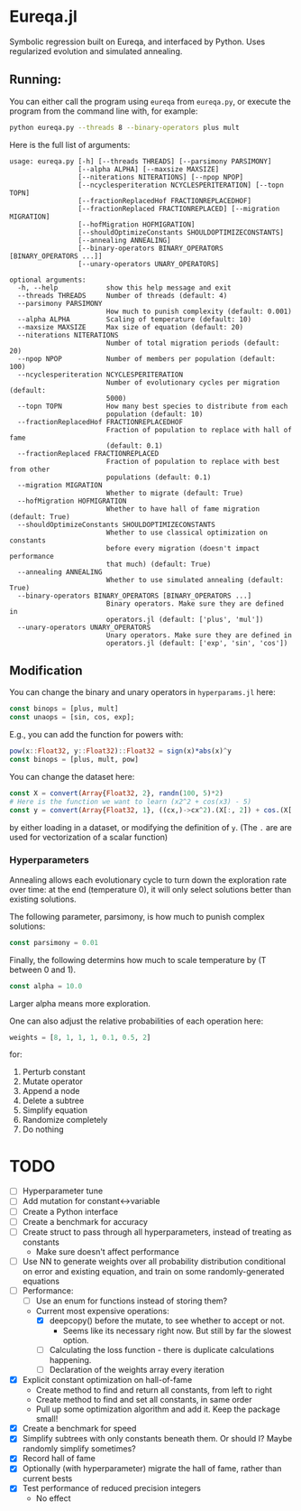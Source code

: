 # Eureqa.jl

Symbolic regression built on Eureqa, and interfaced by Python.
Uses regularized evolution and simulated annealing.

## Running:

You can either call the program using `eureqa` from `eureqa.py`,
or execute the program from the command line with, for example:
```bash
python eureqa.py --threads 8 --binary-operators plus mult
```

Here is the full list of arguments:
```
usage: eureqa.py [-h] [--threads THREADS] [--parsimony PARSIMONY]
                 [--alpha ALPHA] [--maxsize MAXSIZE]
                 [--niterations NITERATIONS] [--npop NPOP]
                 [--ncyclesperiteration NCYCLESPERITERATION] [--topn TOPN]
                 [--fractionReplacedHof FRACTIONREPLACEDHOF]
                 [--fractionReplaced FRACTIONREPLACED] [--migration MIGRATION]
                 [--hofMigration HOFMIGRATION]
                 [--shouldOptimizeConstants SHOULDOPTIMIZECONSTANTS]
                 [--annealing ANNEALING]
                 [--binary-operators BINARY_OPERATORS [BINARY_OPERATORS ...]]
                 [--unary-operators UNARY_OPERATORS]

optional arguments:
  -h, --help            show this help message and exit
  --threads THREADS     Number of threads (default: 4)
  --parsimony PARSIMONY
                        How much to punish complexity (default: 0.001)
  --alpha ALPHA         Scaling of temperature (default: 10)
  --maxsize MAXSIZE     Max size of equation (default: 20)
  --niterations NITERATIONS
                        Number of total migration periods (default: 20)
  --npop NPOP           Number of members per population (default: 100)
  --ncyclesperiteration NCYCLESPERITERATION
                        Number of evolutionary cycles per migration (default:
                        5000)
  --topn TOPN           How many best species to distribute from each
                        population (default: 10)
  --fractionReplacedHof FRACTIONREPLACEDHOF
                        Fraction of population to replace with hall of fame
                        (default: 0.1)
  --fractionReplaced FRACTIONREPLACED
                        Fraction of population to replace with best from other
                        populations (default: 0.1)
  --migration MIGRATION
                        Whether to migrate (default: True)
  --hofMigration HOFMIGRATION
                        Whether to have hall of fame migration (default: True)
  --shouldOptimizeConstants SHOULDOPTIMIZECONSTANTS
                        Whether to use classical optimization on constants
                        before every migration (doesn't impact performance
                        that much) (default: True)
  --annealing ANNEALING
                        Whether to use simulated annealing (default: True)
  --binary-operators BINARY_OPERATORS [BINARY_OPERATORS ...]
                        Binary operators. Make sure they are defined in
                        operators.jl (default: ['plus', 'mul'])
  --unary-operators UNARY_OPERATORS
                        Unary operators. Make sure they are defined in
                        operators.jl (default: ['exp', 'sin', 'cos'])
```




## Modification

You can change the binary and unary operators in `hyperparams.jl` here:
```julia
const binops = [plus, mult]
const unaops = [sin, cos, exp];
```
E.g., you can add the function for powers with:
```julia
pow(x::Float32, y::Float32)::Float32 = sign(x)*abs(x)^y
const binops = [plus, mult, pow]
```

You can change the dataset here:
```julia
const X = convert(Array{Float32, 2}, randn(100, 5)*2)
# Here is the function we want to learn (x2^2 + cos(x3) - 5)
const y = convert(Array{Float32, 1}, ((cx,)->cx^2).(X[:, 2]) + cos.(X[:, 3]) .- 5)
```
by either loading in a dataset, or modifying the definition of `y`.
(The `.` are are used for vectorization of a scalar function)

### Hyperparameters

Annealing allows each evolutionary cycle to turn down the exploration
rate over time: at the end (temperature 0), it will only select solutions
better than existing solutions.

The following parameter, parsimony, is how much to punish complex solutions:
```julia
const parsimony = 0.01
```

Finally, the following
determins how much to scale temperature by (T between 0 and 1).
```julia
const alpha = 10.0
```
Larger alpha means more exploration.

One can also adjust the relative probabilities of each operation here:
```julia
weights = [8, 1, 1, 1, 0.1, 0.5, 2]
```
for:

1. Perturb constant
2. Mutate operator
3. Append a node
4. Delete a subtree
5. Simplify equation
6. Randomize completely
7. Do nothing


# TODO

- [ ] Hyperparameter tune
- [ ] Add mutation for constant<->variable
- [ ] Create a Python interface
- [ ] Create a benchmark for accuracy
- [ ] Create struct to pass through all hyperparameters, instead of treating as constants
    - Make sure doesn't affect performance
- [ ] Use NN to generate weights over all probability distribution conditional on error and existing equation, and train on some randomly-generated equations
- [ ] Performance:
    - [ ] Use an enum for functions instead of storing them?
    - Current most expensive operations:
        - [x] deepcopy() before the mutate, to see whether to accept or not.
            - Seems like its necessary right now. But still by far the slowest option.
        - [ ] Calculating the loss function - there is duplicate calculations happening.
        - [ ] Declaration of the weights array every iteration
- [x] Explicit constant optimization on hall-of-fame
    - Create method to find and return all constants, from left to right
    - Create method to find and set all constants, in same order
    - Pull up some optimization algorithm and add it. Keep the package small!
- [x] Create a benchmark for speed
- [x] Simplify subtrees with only constants beneath them. Or should I? Maybe randomly simplify sometimes?
- [x] Record hall of fame
- [x] Optionally (with hyperparameter) migrate the hall of fame, rather than current bests
- [x] Test performance of reduced precision integers
    - No effect
